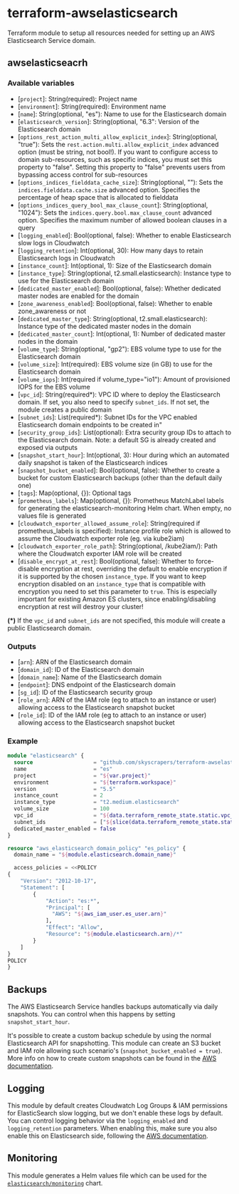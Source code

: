 # terraform-awselasticsearch

Terraform module to setup all resources needed for setting up an AWS Elasticsearch Service domain.

## awselasticseacrh

### Available variables

* [`project`]: String(required): Project name
* [`environment`]: String(required): Environment name
* [`name`]: String(optional, "es"): Name to use for the Elasticsearch domain
* [`elasticsearch_version`]: String(optional, "6.3": Version of the Elasticsearch domain
* [`options_rest_action_multi_allow_explicit_index`]: String(optional, "true"): Sets the `rest.action.multi.allow_explicit_index` advanced option (must be string, not bool!). If you want to configure access to domain sub-resources, such as specific indices, you must set this property to "false". Setting this property to "false" prevents users from bypassing access control for sub-resources
* [`options_indices_fielddata_cache_size`]: String(optional, ""): Sets the `indices.fielddata.cache.size` advanced option. Specifies the percentage of heap space that is allocated to fielddata
* [`options_indices_query_bool_max_clause_count`]: String(optional, "1024"): Sets the `indices.query.bool.max_clause_count` advanced option. Specifies the maximum number of allowed boolean clauses in a query
* [`logging_enabled`]: Bool(optional, false): Whether to enable Elasticsearch slow logs in Cloudwatch
* [`logging_retention`]: Int(optional, 30): How many days to retain Elasticsearch logs in Cloudwatch
* [`instance_count`]: Int(optional, 1): Size of the Elasticsearch domain
* [`instance_type`]: String(optional, t2.small.elasticsearch): Instance type to use for the Elasticsearch domain
* [`dedicated_master_enabled`]: Bool(optional, false): Whether dedicated master nodes are enabled for the domain
* [`zone_awareness_enabled`]: Bool(optional, false): Whether to enable zone_awareness or not
* [`dedicated_master_type`]: String(optional, t2.small.elasticsearch): Instance type of the dedicated master nodes in the domain
* [`dedicated_master_count`]: Int(optional, 1): Number of dedicated master nodes in the domain
* [`volume_type`]: String(optional, "gp2"): EBS volume type to use for the Elasticsearch domain
* [`volume_size`]: Int(required): EBS volume size (in GB) to use for the Elasticsearch domain
* [`volume_iops`]: Int(required if volume_type="io1"): Amount of provisioned IOPS for the EBS volume
* [`vpc_id`]: String(required*): VPC ID where to deploy the Elasticsearch domain. If set, you also need to specify `subnet_ids`. If not set, the module creates a public domain
* [`subnet_ids`]: List(required*): Subnet IDs for the VPC enabled Elasticsearch domain endpoints to be created in"
* [`security_group_ids`]: List(optional): Extra security group IDs to attach to the Elasticsearch domain. Note: a default SG is already created and exposed via outputs
* [`snapshot_start_hour`]: Int(optional, 3): Hour during which an automated daily snapshot is taken of the Elasticsearch indices
* [`snapshot_bucket_enabled`]: Bool(optional, false): Whether to create a bucket for custom Elasticsearch backups (other than the default daily one)
* [`tags`]: Map(optional, {}): Optional tags
* [`prometheus_labels`]: Map(optional, {}): Prometheus MatchLabel labels for generating the elasticsearch-monitoring Helm chart. When empty, no values file is generated
* [`cloudwatch_exporter_allowed_assume_role`]: String(required if prometheus_labels is specified): Instance profile role which is allowed to assume the Cloudwatch exporter role (eg. via kube2iam)
* [`cloudwatch_exporter_role_path`]: String(optional, /kube2iam/): Path where the Cloudwatch exporter IAM role will be created
* [`disable_encrypt_at_rest`]: Bool(optional, false): Whether to force-disable encryption at rest, overriding the default to enable encryption if it is supported by the chosen `instance_type`. If you want to keep encryption disabled on an `instance_type` that is compatible with encryption you need to set this parameter to `true`. This is especially important for existing Amazon ES clusters, since enabling/disabling encryption at rest will destroy your cluster!

**(*)** If the `vpc_id` and `subnet_ids` are not specified, this module will create a public Elasticsearch domain.

### Outputs

* [`arn`]: ARN of the Elasticsearch domain
* [`domain_id`]: ID of the Elasticsearch domain
* [`domain_name`]: Name of the Elasticsearch domain
* [`endpoint`]: DNS endpoint of the Elasticsearch domain
* [`sg_id`]: ID of the Elasticsearch security group
* [`role_arn`]: ARN of the IAM role (eg to attach to an instance or user) allowing access to the Elasticsearch snapshot bucket
* [`role_id`]: ID of the IAM role (eg to attach to an instance or user) allowing access to the Elasticsearch snapshot bucket

### Example

```terraform
module "elasticsearch" {
  source                   = "github.com/skyscrapers/terraform-awselasticsearch?ref=2.0"
  name                     = "es"
  project                  = "${var.project}"
  environment              = "${terraform.workspace}"
  version                  = "5.5"
  instance_count           = 2
  instance_type            = "t2.medium.elasticsearch"
  volume_size              = 100
  vpc_id                   = "${data.terraform_remote_state.static.vpc_id}"
  subnet_ids               = ["${slice(data.terraform_remote_state.static.db_subnets,0,var.es_instance_count)}"]
  dedicated_master_enabled = false
}

resource "aws_elasticsearch_domain_policy" "es_policy" {
  domain_name = "${module.elasticsearch.domain_name}"

  access_policies = <<POLICY
{
    "Version": "2012-10-17",
    "Statement": [
        {
            "Action": "es:*",
            "Principal": [
              "AWS": "${aws_iam_user.es_user.arn}"
            ],
            "Effect": "Allow",
            "Resource": "${module.elasticsearch.arn}/*"
        }
    ]
}
POLICY
}
```

## Backups

The AWS Elasticsearch Service handles backups automatically via daily snapshots. You can control when this happens by setting `snapshot_start_hour`.

It's possible to create a custom backup schedule by using the normal Elasticsearch API for snapshotting. This module can create an S3 bucket and IAM role allowing such scenario's (`snapshot_bucket_enabled = true`). More info on how to create custom snapshots can be found in the [AWS documentation](https://docs.aws.amazon.com/elasticsearch-service/latest/developerguide/es-managedomains-snapshots.html).

## Logging

This module by default creates Cloudwatch Log Groups & IAM permissions for ElasticSearch slow logging, but we don't enable these logs by default. You can control logging behavior via the `logging_enabled` and `logging_retention` parameters. When enabling this, make sure you also enable this on Elasticsearch side, following the [AWS documentation](https://docs.aws.amazon.com/elasticsearch-service/latest/developerguide/es-createupdatedomains.html#es-createdomain-configure-slow-logs).

## Monitoring

This module generates a Helm values file which can be used for the [`elasticsearch/monitoring`](https://github.com/skyscrapers/charts/elasticsearch-monitoring) chart.
